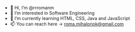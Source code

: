 - 👋 Hi, I’m @rrromanm
- 👀 I’m interested in Software Engineering
- 🌱 I’m currently learning HTML, CSS, Java and JavaScript
- 📫 You can reach here -> roma.mihalonok@gmail.com

<!---
rrromanm/rrromanm is a ✨ special ✨ repository because its `README.md` (this file) appears on your GitHub profile.
You can click the Preview link to take a look at your changes.
--->
